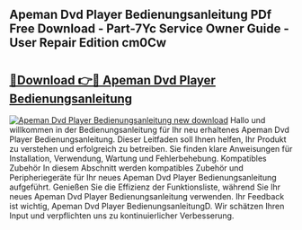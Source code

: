 ## Apeman Dvd Player Bedienungsanleitung PDf Free Download - Part-7Yc Service Owner Guide - User Repair Edition cm0Cw

# <h2><a href="http://df544f.blite.top/?on=Apeman+Dvd+Player+Bedienungsanleitung">🔗Download 👉🔴 Apeman Dvd Player Bedienungsanleitung</a></h2>

[![Apeman Dvd Player Bedienungsanleitung new download](https://i.imgur.com/lujVjoI.png)](http://df544f.blite.top/?on=Apeman+Dvd+Player+Bedienungsanleitung)
Hallo und willkommen in der Bedienungsanleitung für Ihr neu erhaltenes Apeman Dvd Player Bedienungsanleitung. Dieser Leitfaden soll Ihnen helfen, Ihr Produkt zu verstehen und erfolgreich zu betreiben. Sie finden klare Anweisungen für Installation, Verwendung, Wartung und Fehlerbehebung. Kompatibles Zubehör In diesem Abschnitt werden kompatibles Zubehör und Peripheriegeräte für Ihr neues Apeman Dvd Player Bedienungsanleitung aufgeführt. Genießen Sie die Effizienz der Funktionsliste, während Sie Ihr neues Apeman Dvd Player Bedienungsanleitung verwenden. Ihr Feedback ist wichtig, Apeman Dvd Player BedienungsanleitungD. Wir schätzen Ihren Input und verpflichten uns zu kontinuierlicher Verbesserung.
